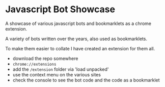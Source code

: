 # Javascript Bot Showcase

A showcase of various javascript bots and bookmarklets as a chrome extension.

A variety of bots written over the years, also used as bookmarklets.

To make them easier to collate I have created an extension for them all.

- download the repo somewhere
- `chrome://extensions`
- add the `/extension` folder via 'load unpacked'
- use the context menu on the various sites
- check the console to see the bot code and the code as a bookmarklet

